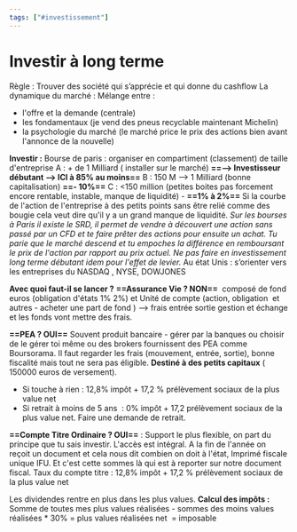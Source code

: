 ```yaml
---
tags: ["#investissement"]
---
```

# Investir à long terme

Règle : Trouver des société qui s’apprécie et qui donne du cashflow
La dynamique du marché : Mélange entre :

* l'offre et la demande (centrale)
* les fondamentaux (je vend des pneus recyclable maintenant Michelin)
* la psychologie du marché (le marché price le prix des actions bien avant l'annonce de la nouvelle)

**Investir :**
Bourse de paris : organiser en compartiment (classement) de taille d'entreprise
A : + de 1 Milliard ( installer sur le marché) **==\--> Investisseur débutant --> ICI à 85% au moins==**
B : 150 M --> 1 Milliard (bonne capitalisation) **==- 10%==**
C : <150 million (petites boites pas forcement encore rentable, instable, manque de liquidité) - **==1% à 2%==**
Si la courbe de l'action de l'entreprise à des petits points sans être relié comme des bougie cela veut dire qu'il y a un grand manque de liquidité.
_Sur les bourses à Paris il existe le SRD, il permet de vendre à découvert une action sans passé par un CFD et te faire prêter des actions pour ensuite un achat. Tu parie que le marché descend et tu empoches la différence en remboursant le prix de l'action par rapport au prix actuel. Ne pas faire en investissement long terme débutant idem pour l'effet de levier._
Au état Unis : s’orienter vers les entreprises du NASDAQ , NYSE, DOWJONES

**Avec quoi faut-il se lancer ?**
**==Assurance Vie ? NON==**  composé de fond euros (obligation d'états 1% 2%) et Unité de compte (action, obligation  et autres - acheter une part de fond ) --> frais entrée sortie gestion et échange et les fonds vont mettre des frais.

**==PEA ? OUI==** Souvent produit bancaire - gérer par la banques ou choisir de le gérer toi même ou des brokers fournissent des PEA comme Boursorama. Il faut regarder les frais (mouvement, entrée, sortie), bonne fiscalité mais tout ne sera pas éligible. **Destiné à des petits capitaux** ( 150000 euros de versement).

* Si touche à rien : 12,8% impôt + 17,2 % prélèvement sociaux de la plus value net
* Si retrait à moins de 5 ans  : 0% impôt + 17,2 prélèvement sociaux de la plus value net. Faire une demande de retrait.

**==Compte Titre Ordinaire ? OUI==** : Support le plus flexible, on part du principe que tu sais investir. L'accès est intégral.
A la fin de l'année on reçoit un document et cela nous dit combien on doit à l'état, Imprimé fiscale unique IFU. Et c'est cette sommes là qui est à reporter sur notre document fiscal.
Taux du compte titre : 12,8% impôt + 17,2 % prélèvement sociaux de la plus value net

Les dividendes rentre en plus dans les plus values.
**Calcul des impôts :**
Somme de toutes mes plus values réalisées - sommes des moins values réalisées \* 30% = plus values réalisées net  = imposable